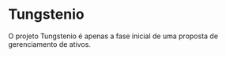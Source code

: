 # Tungstenio
O projeto Tungstenio é apenas a fase inicial de uma proposta de gerenciamento de ativos.
